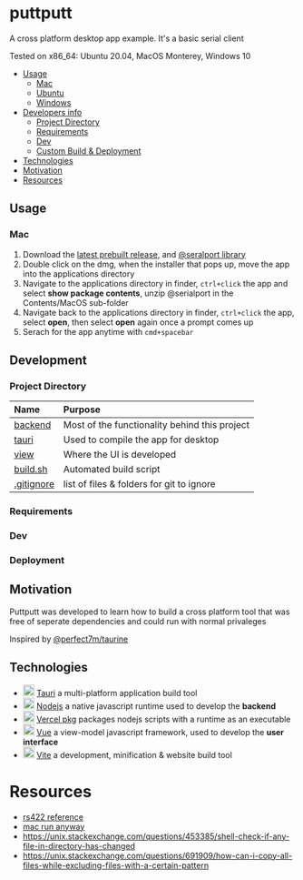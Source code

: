 # puttputt
A cross platform desktop app example. It's a basic serial client

Tested on x86_64: Ubuntu 20.04, MacOS Monterey, Windows 10

- [Usage](#usage)
    - [Mac](#mac)
    - [Ubuntu](#ubuntu)
    - [Windows](#windows)
- [Developers info](#development)
    - [Project Directory](#project-directory)
    - [Requirements](#requirements)
    - [Dev](#dev)
    - [Custom Build & Deployment](#deployment)
- [Technologies](#technologies)
- [Motivation](#motivation)
- [Resources](#references)

## Usage
### Mac 
1. Download the [latest prebuilt release](https://github.com/BarakBinyamin/puttputt/releases/download/mint/statusdashboard_0.0.0_x64.dmg), and [@seralport library](https://github.com/BarakBinyamin/puttputt/releases/download/mint/@serialport-macx86.zip)
2. Double click on the dmg, when the installer that pops up, move the app into the applications directory
3. Navigate to the applications directory in finder, `ctrl+click` the app and select **show package contents**, unzip @serialport in the Contents/MacOS sub-folder
4. Navigate back to the applications directory in finder, `ctrl+click` the app, select **open**, then select **open** again once a prompt comes up
5. Serach for the app anytime with `cmd+spacebar`

##  Development
### Project Directory
| Name                                   | Purpose                                       | 
| :--                                    | :--                                           |
|[backend](backend)                      | Most of the functionality behind this project |
|[tauri](tauri)                          | Used to compile the app for desktop           |
|[view](view)                            | Where the UI is developed                     |   
|[build.sh](build.sh)                    | Automated build script                        |
|[.gitignore](.gitignore)                | list of files & folders for git to ignore     |

### Requirements
### Dev
### Deployment

## Motivation
Puttputt was developed to learn how to build a cross platform tool that was free of seperate dependencies and could run with normal privaleges

Inspired by [@perfect7m/taurine](https://github.com/Perfect7M/taurine)

## Technologies
- <img text-align="center" src="https://tauri.app/meta/favicon-144x144.png" height="20px"/> [Tauri](https://tauri.app/)  a multi-platform  application build tool
- <img text-align="center" src="https://nodejs.org//static/images/favicons/favicon.png" height="20px"/> [Nodejs](https://nodejs.org/en) a native javascript runtime used to develop the **backend**
- <img text-align="center" src="https://assets.vercel.com/image/upload/front/favicon/vercel/57x57.png" height="20px"/> [Vercel pkg](https://www.npmjs.com/package/pkg) packages nodejs scripts with a runtime as an executable
- <img text-align="center" src="https://vuejs.org/logo.svg" height="20px"/>  [Vue](https://vuejs.org/) a view-model javascript framework, used to develop the **user interface**
- <img text-align="center" src="https://vitejs.dev/logo.svg" height="20px"/> [Vite](https://vitejs.dev/) a development, minification & website build tool

# Resources
- [rs422 reference](https://stackoverflow.com/questions/67905013/node-serialport-not-receiving-data)
- [mac run anyway](https://www.lifewire.com/fix-developer-cannot-be-verified-error-5183898)
- https://unix.stackexchange.com/questions/453385/shell-check-if-any-file-in-directory-has-changed
- https://unix.stackexchange.com/questions/691909/how-can-i-copy-all-files-while-excluding-files-with-a-certain-pattern
